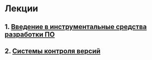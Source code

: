 # Лекции
## 1. [Введение в инструментальные средства разработки ПО](./Lections/L1.md)
## 2. [Системы контроля версий](./Lections/L2.md)
